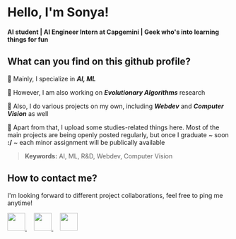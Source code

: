 # Hello, I'm Sonya!
**AI student | AI Engineer Intern at Capgemini | Geek who's into learning things for fun**

## What can you find on this github profile?

:turtle: Mainly, I specialize in ***AI, ML***

:turtle: However, I am also working on ***Evolutionary Algorithms*** research

:turtle: Also, I do various projects on my own, including ***Webdev*** and ***Computer Vision*** as well

:turtle: Apart from that, I upload some studies-related things here. Most of the main projects are being openly posted regularly, but once I graduate ~ soon  **:/** ~ each minor assignment will be publically available

> **Keywords:** AI, ML, R&D, Webdev, Computer Vision

## How to contact me?

I'm looking forward to different project collaborations, feel free to ping me anytime!

<a href="https://www.linkedin.com/in/sofya-aksenyuk/">
    <img height="40" width="40" src="https://cdn2.iconfinder.com/data/icons/social-icon-3/512/social_style_3_in-306.png"/>
</a>
&nbsp
&nbsp
<a href="https://discordapp.com/users/sonya#0690">
    <img height="40" width="40" src="https://cdn2.iconfinder.com/data/icons/gaming-platforms-squircle/250/discord_squircle-512.png"/>
</a>
&nbsp
&nbsp
<a href="mailto:aksenyuk.sofya@gmail.com">
    <img height="40" width="40" src="https://cdn2.iconfinder.com/data/icons/social-media-2304/64/06-gmail-512.png"/>
</a>

